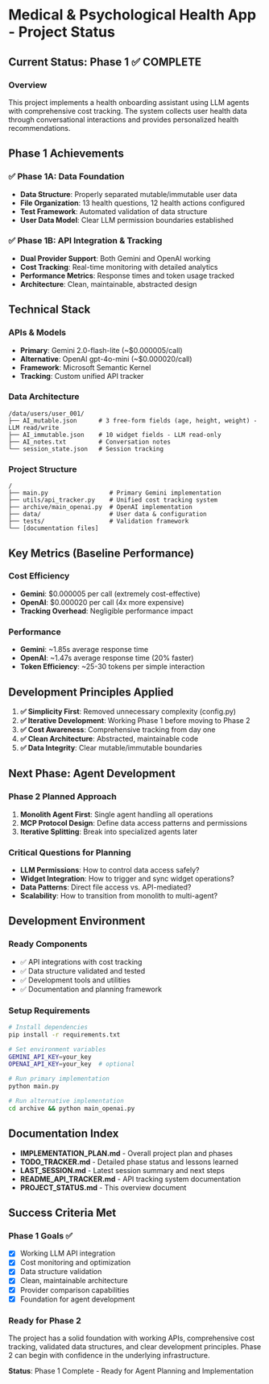 # Medical & Psychological Health App - Project Status

## Current Status: Phase 1 ✅ COMPLETE

### Overview
This project implements a health onboarding assistant using LLM agents with comprehensive cost tracking. The system collects user health data through conversational interactions and provides personalized health recommendations.

## Phase 1 Achievements

### ✅ **Phase 1A: Data Foundation**
- **Data Structure**: Properly separated mutable/immutable user data
- **File Organization**: 13 health questions, 12 health actions configured
- **Test Framework**: Automated validation of data structure
- **User Data Model**: Clear LLM permission boundaries established

### ✅ **Phase 1B: API Integration & Tracking**
- **Dual Provider Support**: Both Gemini and OpenAI working
- **Cost Tracking**: Real-time monitoring with detailed analytics
- **Performance Metrics**: Response times and token usage tracked
- **Architecture**: Clean, maintainable, abstracted design

## Technical Stack

### APIs & Models
- **Primary**: Gemini 2.0-flash-lite (~$0.000005/call)
- **Alternative**: OpenAI gpt-4o-mini (~$0.000020/call)
- **Framework**: Microsoft Semantic Kernel
- **Tracking**: Custom unified API tracker

### Data Architecture
```
/data/users/user_001/
├── AI_mutable.json      # 3 free-form fields (age, height, weight) - LLM read/write
├── AI_immutable.json    # 10 widget fields - LLM read-only
├── AI_notes.txt         # Conversation notes
└── session_state.json   # Session tracking
```

### Project Structure
```
/
├── main.py                 # Primary Gemini implementation
├── utils/api_tracker.py    # Unified cost tracking system
├── archive/main_openai.py  # OpenAI implementation
├── data/                   # User data & configuration
├── tests/                  # Validation framework
└── [documentation files]
```

## Key Metrics (Baseline Performance)

### Cost Efficiency
- **Gemini**: $0.000005 per call (extremely cost-effective)
- **OpenAI**: $0.000020 per call (4x more expensive)
- **Tracking Overhead**: Negligible performance impact

### Performance
- **Gemini**: ~1.85s average response time
- **OpenAI**: ~1.47s average response time (20% faster)
- **Token Efficiency**: ~25-30 tokens per simple interaction

## Development Principles Applied

1. **✅ Simplicity First**: Removed unnecessary complexity (config.py)
2. **✅ Iterative Development**: Working Phase 1 before moving to Phase 2
3. **✅ Cost Awareness**: Comprehensive tracking from day one
4. **✅ Clean Architecture**: Abstracted, maintainable code
5. **✅ Data Integrity**: Clear mutable/immutable boundaries

## Next Phase: Agent Development

### Phase 2 Planned Approach
1. **Monolith Agent First**: Single agent handling all operations
2. **MCP Protocol Design**: Define data access patterns and permissions
3. **Iterative Splitting**: Break into specialized agents later

### Critical Questions for Planning
- **LLM Permissions**: How to control data access safely?
- **Widget Integration**: How to trigger and sync widget operations?
- **Data Patterns**: Direct file access vs. API-mediated?
- **Scalability**: How to transition from monolith to multi-agent?

## Development Environment

### Ready Components
- ✅ API integrations with cost tracking
- ✅ Data structure validated and tested
- ✅ Development tools and utilities
- ✅ Documentation and planning framework

### Setup Requirements
```bash
# Install dependencies
pip install -r requirements.txt

# Set environment variables
GEMINI_API_KEY=your_key
OPENAI_API_KEY=your_key  # optional

# Run primary implementation
python main.py

# Run alternative implementation
cd archive && python main_openai.py
```

## Documentation Index

- **IMPLEMENTATION_PLAN.md** - Overall project plan and phases
- **TODO_TRACKER.md** - Detailed phase status and lessons learned  
- **LAST_SESSION.md** - Latest session summary and next steps
- **README_API_TRACKER.md** - API tracking system documentation
- **PROJECT_STATUS.md** - This overview document

## Success Criteria Met

### Phase 1 Goals ✅
- [x] Working LLM API integration
- [x] Cost monitoring and optimization
- [x] Data structure validation
- [x] Clean, maintainable architecture
- [x] Provider comparison capabilities
- [x] Foundation for agent development

### Ready for Phase 2
The project has a solid foundation with working APIs, comprehensive cost tracking, validated data structures, and clear development principles. Phase 2 can begin with confidence in the underlying infrastructure.

**Status**: Phase 1 Complete - Ready for Agent Planning and Implementation